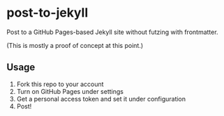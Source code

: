 # post-to-jekyll

Post to a GitHub Pages-based Jekyll site without futzing with frontmatter.

(This is mostly a proof of concept at this point.)

## Usage

1. Fork this repo to your account
2. Turn on GitHub Pages under settings
3. Get a personal access token and set it under configuration
4. Post!
